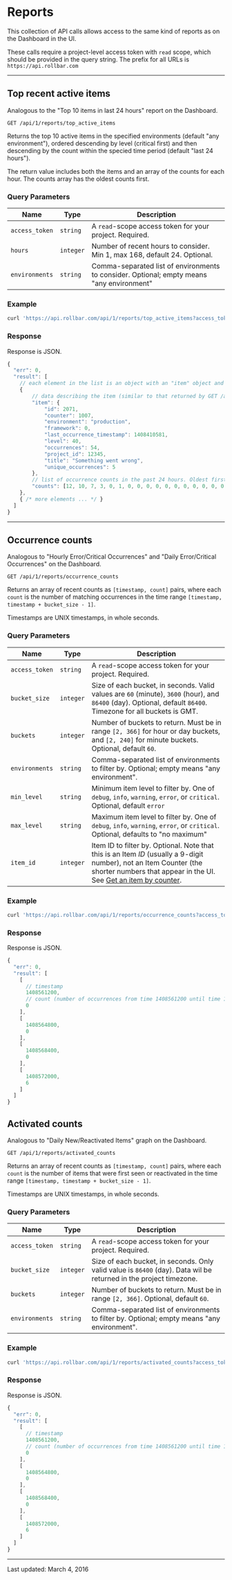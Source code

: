 # Reports

This collection of API calls allows access to the same kind of reports as on the Dashboard in the UI.

These calls require a project-level access token with `read` scope, which should be provided in the query string. The prefix for all URLs is `https://api.rollbar.com`


<!-- Sub:[TOC] -->

----

## Top recent active items

Analogous to the "Top 10 items in last 24 hours" report on the Dashboard.

    GET /api/1/reports/top_active_items

Returns the top 10 active items in the specified environments (default "any environment"), ordered descending by level (critical first) and then descending by the count within the specied time period (default "last 24 hours").

The return value includes both the items and an array of the counts for each hour. The counts array has the oldest counts first.

### Query Parameters

Name | Type | Description
-----|------|------------
`access_token`|`string`|A `read`-scope access token for your project. Required.
`hours`|`integer`|Number of recent hours to consider. Min 1, max 168, default 24. Optional.
`environments`|`string`|Comma-separated list of environments to consider. Optional; empty means "any environment"

### Example

```bash
curl 'https://api.rollbar.com/api/1/reports/top_active_items?access_token=aaaabbbbccccddddeeeeffff00001111&hours=48&environments=production,staging'
```

### Response

Response is JSON.

```javascript
{
  "err": 0,
  "result": [
    // each element in the list is an object with an "item" object and a "counts" list
    {
        // data describing the item (similar to that returned by GET /api/1/item/:id)
        "item": {
            "id": 2071,
            "counter": 1007,
            "environment": "production",
            "framework": 0,
            "last_occurrence_timestamp": 1408410581,
            "level": 40,
            "occurrences": 54,
            "project_id": 12345,
            "title": "Something went wrong",
            "unique_occurrences": 5
        },
        // list of occurrence counts in the past 24 hours. Oldest first.
        "counts": [12, 10, 7, 3, 0, 1, 0, 0, 0, 0, 0, 0, 0, 0, 0, 0, 0, 0, 0, 0, 2, 8, 5, 6]
    },
    { /* more elements ... */ }
  ]
}
```

----

## Occurrence counts

Analogous to "Hourly Error/Critical Occurrences" and "Daily Error/Critical Occurrences" on the Dashboard.

    GET /api/1/reports/occurrence_counts

Returns an array of recent counts as `[timestamp, count]` pairs, where each `count` is the number of matching occurrences in the time range `[timestamp, timestamp + bucket_size - 1]`.

Timestamps are UNIX timestamps, in whole seconds.

### Query Parameters

Name | Type | Description
-----|------|------------
`access_token`|`string`|A `read`-scope access token for your project. Required.
`bucket_size`|`integer`|Size of each bucket, in seconds. Valid values are `60` (minute), `3600` (hour), and `86400` (day). Optional, default `86400`. Timezone for all buckets is GMT.
`buckets`|`integer`|Number of buckets to return. Must be in range `[2, 366]` for hour or day buckets, and `[2, 240]` for minute buckets. Optional, default `60`.
`environments`|`string`|Comma-separated list of environments to filter by. Optional; empty means "any environment".
`min_level`|`string`|Minimum item level to filter by. One of `debug`, `info`, `warning`, `error`, or `critical`. Optional, default `error`
`max_level`|`string`|Maximum item level to filter by. One of `debug`, `info`, `warning`, `error`, or `critical`. Optional, defaults to "no maximum"
`item_id`|`integer`|Item ID to filter by. Optional. Note that this is an Item *ID* (usually a 9-digit number), not an Item Counter (the shorter numbers that appear in the UI. See [Get an item by counter](/docs/api/items/#get-an-item-by-counter).

### Example

```bash
curl 'https://api.rollbar.com/api/1/reports/occurrence_counts?access_token=aaaabbbbccccddddeeeeffff00001111&bucket_size=3600&buckets=4&environments=production,staging'
```

### Response

Response is JSON.

```javascript
{
  "err": 0,
  "result": [
    [
      // timestamp
      1408561200,
      // count (number of occurrences from time 1408561200 until time 1408564799)
      0
    ],
    [
      1408564800,
      0
    ],
    [
      1408568400,
      0
    ],
    [
      1408572000,
      6
    ]
  ]
}
```


## Activated counts

Analogous to "Daily New/Reactivated Items" graph on the Dashboard.

    GET /api/1/reports/activated_counts

Returns an array of recent counts as `[timestamp, count]` pairs, where each `count` is the number of items that were first seen or reactivated in the time range `[timestamp, timestamp + bucket_size - 1]`.

Timestamps are UNIX timestamps, in whole seconds.

### Query Parameters

Name | Type | Description
-----|------|------------
`access_token`|`string`|A `read`-scope access token for your project. Required.
`bucket_size`|`integer`|Size of each bucket, in seconds. Only valid value is `86400` (day). Data wil be returned in the project timezone.
`buckets`|`integer`|Number of buckets to return. Must be in range `[2, 366]`. Optional, default `60`.
`environments`|`string`|Comma-separated list of environments to filter by. Optional; empty means "any environment".

### Example

```bash
curl 'https://api.rollbar.com/api/1/reports/activated_counts?access_token=aaaabbbbccccddddeeeeffff00001111&bucket_size=86400&buckets=4&environments=production,staging'
```

### Response

Response is JSON.

```javascript
{
  "err": 0,
  "result": [
    [
      // timestamp
      1408561200,
      // count (number of occurrences from time 1408561200 until time 1408564799)
      0
    ],
    [
      1408564800,
      0
    ],
    [
      1408568400,
      0
    ],
    [
      1408572000,
      6
    ]
  ]
}
```


-----

Last updated: March 4, 2016

